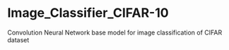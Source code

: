 # Image_Classifier_CIFAR-10
Convolution Neural Network base model for image classification of CIFAR dataset
